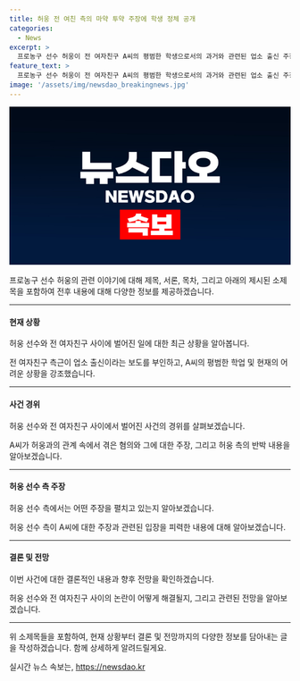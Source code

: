 ```yaml
---
title: 허웅 전 여친 측의 마약 투약 주장에 학생 정체 공개
categories:
  - News
excerpt: >
  프로농구 선수 허웅이 전 여자친구 A씨의 평범한 학생으로서의 과거와 관련된 업소 출신 주장을 부인했다. A씨 측근은 A씨가 학업에 전념하는 평범한 학생이라며 업소 출신 주장을 부인했다. 또한 A씨가 마약 투약 및 고 이선균 사건 연루 의혹을 받았던 사실과 전혀 무관하다고 주장했다. 허웅은 A씨를 스토킹 범죄 등의 혐의로 고소했으며, A씨는 허웅이 임신중절을 강요했다고 주장했다.
feature_text: >
  프로농구 선수 허웅이 전 여자친구 A씨의 평범한 학생으로서의 과거와 관련된 업소 출신 주장을 부인했다. A씨 측근은 A씨가 학업에 전념하는 평범한 학생이라며 업소 출신 주장을 부인했다. 또한 A씨가 마약 투약 및 고 이선균 사건 연루 의혹을 받았던 사실과 전혀 무관하다고 주장했다. 허웅은 A씨를 스토킹 범죄 등의 혐의로 고소했으며, A씨는 허웅이 임신중절을 강요했다고 주장했다.
image: '/assets/img/newsdao_breakingnews.jpg'
---
```


<p><img src="/assets/img/newsdao_breakingnews.jpg" alt="flaretime 속보" /></p>

<p>프로농구 선수 허웅의 관련 이야기에 대해 제목, 서론, 목차, 그리고 아래의 제시된 소제목을 포함하여 전후 내용에 대해 다양한 정보를 제공하겠습니다.</p>

<hr />

<h4>현재 상황</h4>

<p>허웅 선수와 전 여자친구 사이에 벌어진 일에 대한 최근 상황을 알아봅니다.</p>

<p>전 여자친구 측근이 업소 출신이라는 보도를 부인하고, A씨의 평범한 학업 및 현재의 어려운 상황을 강조했습니다.</p>

<hr />

<h4>사건 경위</h4>

<p>허웅 선수와 전 여자친구 사이에서 벌어진 사건의 경위를 살펴보겠습니다.</p>

<p>A씨가 허웅과의 관계 속에서 겪은 혐의와 그에 대한 주장, 그리고 허웅 측의 반박 내용을 알아보겠습니다.</p>

<hr />

<h4>허웅 선수 측 주장</h4>

<p>허웅 선수 측에서는 어떤 주장을 펼치고 있는지 알아보겠습니다.</p>

<p>허웅 선수 측이 A씨에 대한 주장과 관련된 입장을 피력한 내용에 대해 알아보겠습니다.</p>

<hr />

<h4>결론 및 전망</h4>

<p>이번 사건에 대한 결론적인 내용과 향후 전망을 확인하겠습니다.</p>

<p>허웅 선수와 전 여자친구 사이의 논란이 어떻게 해결될지, 그리고 관련된 전망을 알아보겠습니다.</p>

<hr />

<p>위 소제목들을 포함하여, 현재 상황부터 결론 및 전망까지의 다양한 정보를 담아내는 글을 작성하겠습니다. 함께 상세하게 알려드릴게요.</p>
실시간 뉴스 속보는, <a href="https://newsdao.kr" rel="dofollow">https://newsdao.kr</a>


